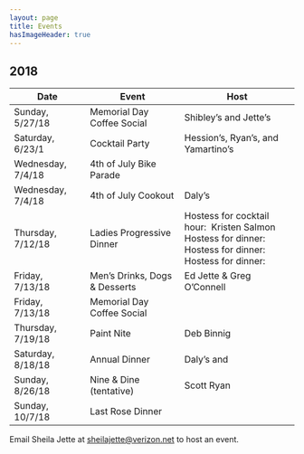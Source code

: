 ```yaml
---
layout: page
title: Events
hasImageHeader: true
---
```


## 2018

<table class="table">
  <thead class="thead-light">
    <tr>
      <th>Date</th>
      <th>Event</th>
      <th>Host</th>
    </tr>
  </thead>
  <tbody>
    <tr>
      <td>Sunday, 5/27/18</td>
      <td>Memorial Day Coffee Social</td>
      <td>Shibley’s and Jette’s</td>
    </tr>
    <tr>
      <td>Saturday, 6/23/1</td>
      <td>Cocktail Party</td>
      <td>Hession’s, Ryan’s, and Yamartino’s</td>
    </tr>
    <tr>
      <td>Wednesday, 7/4/18</td>
      <td>4th of July Bike Parade</td>
      <td></td>
    </tr>
    <tr>
      <td>Wednesday, 7/4/18</td>
      <td>4th of July Cookout</td>
      <td>Daly’s</td>
    </tr>
    <tr>
      <td>Thursday, 7/12/18</td>
      <td>Ladies Progressive Dinner</td>
      <td>
        Hostess for cocktail hour:  Kristen Salmon<br>
        Hostess for dinner:<br>
        Hostess for dinner:<br>
        Hostess for dinner:
      </td>
    </tr>
    <tr>
      <td>Friday, 7/13/18</td>
      <td>Men’s Drinks, Dogs & Desserts</td>
      <td>Ed Jette & Greg O’Connell</td>
    </tr>
    <tr>
      <td>Friday, 7/13/18</td>
      <td>Memorial Day Coffee Social</td>
      <td></td>
    </tr>
    <tr>
      <td>Thursday, 7/19/18</td>
      <td>Paint Nite</td>
      <td>Deb Binnig</td>
    </tr>
    <tr>
      <td>Saturday, 8/18/18</td>
      <td>Annual Dinner</td>
      <td>Daly’s and</td>
    </tr>
    <tr>
      <td>Sunday, 8/26/18</td>
      <td>Nine & Dine (tentative)</td>
      <td>Scott Ryan</td>
    </tr>
    <tr>
      <td>Sunday, 10/7/18</td>
      <td>Last Rose Dinner</td>
      <td></td>
    </tr>
  </tbody>
</table>

<div class="alert alert-info" role="alert">Email Sheila Jette at <u>sheilajette@verizon.net</u> to host an event.</div>
